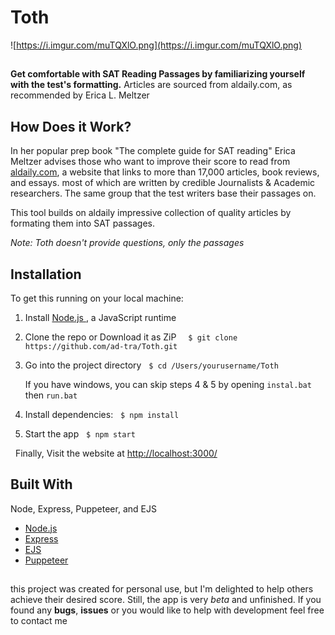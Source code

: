 

# Toth

![https://i.imgur.com/muTQXlO.png](https://i.imgur.com/muTQXlO.png)
##
**Get comfortable with SAT Reading Passages  by familiarizing yourself with the test's formatting.**
Articles are sourced from aldaily.com, as recommended by Erica L. Meltzer
## How Does it Work?
In her popular prep book "The complete guide for SAT reading" Erica Meltzer advises those who want to improve their score to read from [aldaily.com](https://www.aldaily.com/), a website that links to more than 17,000 articles, book reviews, and essays. most of which are written by credible Journalists & Academic researchers. The same group that the test writers base their passages on.
&nbsp;

This tool builds on aldaily impressive collection of quality articles by formating them into SAT passages.

*Note: Toth doesn't provide questions, only the passages* 
## Installation
To get this running on your local machine:
&nbsp;

1. Install  [Node.js ](https://nodejs.org/en/), a JavaScript runtime 

2. Clone the repo or Download it as ZiP
&nbsp;
	`` $ git clone https://github.com/ad-tra/Toth.git`` 

3. Go into the project directory
&nbsp;
	``$ cd /Users/yourusername/Toth``
	
	If you have windows, you can skip steps 4 & 5 by opening ``instal.bat`` then ``run.bat``


4. Install dependencies:
&nbsp;
	`` $ npm install ``
5. Start the app
	&nbsp;
	``$ npm start``

&nbsp;
Finally, Visit the website at [http://localhost:3000/](http://localhost:3000/)

## Built With
Node, Express, Puppeteer, and EJS
* [Node.js](https://nodejs.org/en/)
* [Express](https://www.express.com/)
* [EJS](https://ejs.co/)
* [Puppeteer](https://github.com/puppeteer/puppeteer)
## 
this project was created for personal use, but I'm delighted to help others achieve their desired score. Still, the app is very *beta* and unfinished. If you found any **bugs**, **issues** or you would like to help with development feel free to contact me 


